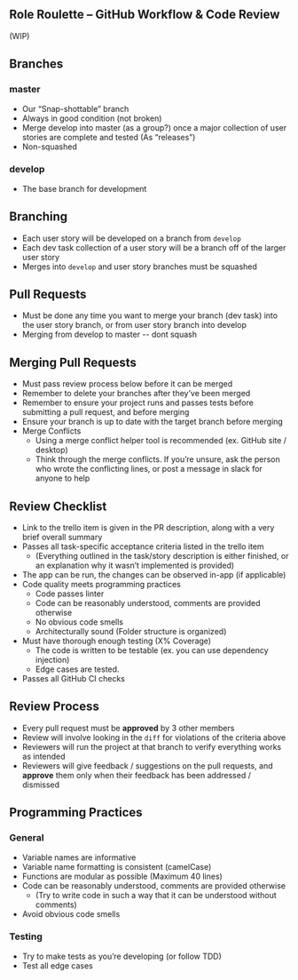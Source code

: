 ## Role Roulette – GitHub Workflow & Code Review

(WIP)

## Branches
### master
* Our “Snap-shottable” branch
* Always in good condition (not broken)
* Merge develop into master (as a group?) once a major collection of user stories are complete and tested (As “releases”)
* Non-squashed

### develop
* The base branch for development

## Branching
* Each user story will be developed on a branch from `develop`
* Each dev task collection of a user story will be a branch off of the larger user story
* Merges into `develop` and user story branches must be squashed

## Pull Requests
* Must be done any time you want to merge your branch (dev task) into the user story branch, or from user story branch into develop
* Merging from develop to master -- dont squash

## Merging Pull Requests
* Must pass review process below before it can be merged
* Remember to delete your branches after they’ve been merged
* Remember to ensure your project runs and passes tests before submitting a pull request, and before merging
* Ensure your branch is up to date with the target branch before merging
* Merge Conflicts
    * Using a merge conflict helper tool is recommended (ex. GitHub site / desktop)
    * Think through the merge conflicts. If you’re unsure, ask the person who wrote the conflicting lines, or post a message in slack for anyone to help

## Review Checklist
* Link to the trello item is given in the PR description, along with a very brief overall summary
* Passes all task-specific acceptance criteria listed in the trello item
    * (Everything outlined in the task/story description is either finished, or an explanation why it wasn’t implemented is provided)
* The app can be run, the changes can be observed in-app (if applicable) 
* Code quality meets programming practices
    * Code passes linter
    * Code can be reasonably understood, comments are provided otherwise
    * No obvious code smells
    * Architecturally sound (Folder structure is organized)
* Must have thorough enough testing (X% Coverage)
    * The code is written to be testable (ex. you can use dependency injection)
    * Edge cases are tested. 
* Passes all GitHub CI checks

## Review Process
* Every pull request must be **approved** by 3 other members
* Review will involve looking in the `diff` for violations of the criteria above
* Reviewers will run the project at that branch to verify everything works as intended
* Reviewers will give feedback  / suggestions on the pull requests, and **approve** them only when their feedback has been addressed / dismissed

## Programming Practices
### General
* Variable names are informative
* Variable name formatting is consistent (camelCase)
* Functions are modular as possible (Maximum 40 lines)
* Code can be reasonably understood, comments are provided otherwise
    * (Try to write code in such a way that it can be understood without comments)
* Avoid obvious code smells

### Testing
* Try to make tests as you’re developing (or follow TDD)
* Test all edge cases